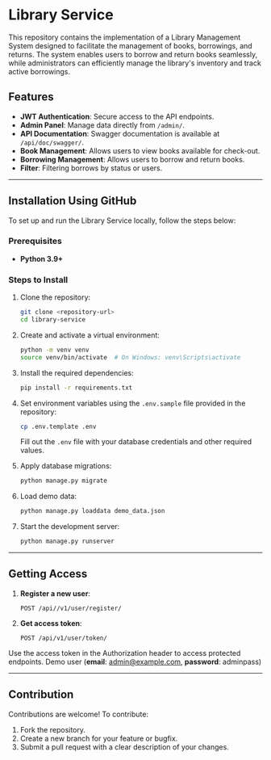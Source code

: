# Library Service

This repository contains the implementation of a Library Management System designed to facilitate the management of
books, borrowings, and returns. The system enables users to borrow and return books seamlessly, while administrators can
efficiently manage the library's inventory and track active borrowings.

## Features

- **JWT Authentication**: Secure access to the API endpoints.
- **Admin Panel**: Manage data directly from `/admin/`.
- **API Documentation**: Swagger documentation is available at `/api/doc/swagger/`.
- **Book Management**: Allows users to view books available for check-out.
- **Borrowing Management**: Allows users to borrow and return books.
- **Filter**: Filtering borrows by status or users.

---

## Installation Using GitHub

To set up and run the Library Service locally, follow the steps below:

### Prerequisites

- **Python 3.9+**

### Steps to Install

1. Clone the repository:
   ```bash
   git clone <repository-url>
   cd library-service
   ```

2. Create and activate a virtual environment:
   ```bash
   python -m venv venv
   source venv/bin/activate  # On Windows: venv\Scripts\activate
   ```

3. Install the required dependencies:
   ```bash
   pip install -r requirements.txt
   ```

4. Set environment variables using the `.env.sample` file provided in the repository:
   ```bash
   cp .env.template .env
   ```

   Fill out the `.env` file with your database credentials and other required values.

5. Apply database migrations:
   ```bash
   python manage.py migrate
   ```
6. Load demo data:
   ```bash 
   python manage.py loaddata demo_data.json
   ```
7. Start the development server:
   ```bash
   python manage.py runserver
   ```

---

## Getting Access

1. **Register a new user**:
   ```
   POST /api//v1/user/register/
   ```

2. **Get access token**:
   ```
   POST /api/v1/user/token/
   ```

Use the access token in the Authorization header to access protected endpoints. Demo user
(**email**: admin@example.com, **password**: adminpass)

---

## Contribution

Contributions are welcome! To contribute:

1. Fork the repository.
2. Create a new branch for your feature or bugfix.
3. Submit a pull request with a clear description of your changes.
